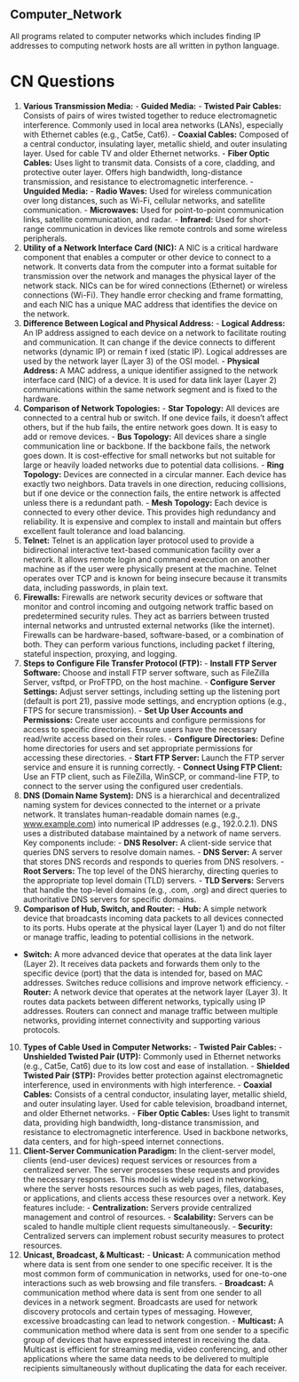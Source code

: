 ## Computer_Network
All programs related to computer networks which includes finding IP addresses to computing network hosts are all written in python language.


# CN Questions
1. **Various Transmission Media:** - **Guided Media:** - **Twisted Pair Cables:** Consists of pairs of wires twisted together to reduce electromagnetic 
interference. Commonly used in local area networks (LANs), especially with Ethernet cables (e.g., 
Cat5e, Cat6). - **Coaxial Cables:** Composed of a central conductor, insulating layer, metallic shield, and outer 
insulating layer. Used for cable TV and older Ethernet networks. - **Fiber Optic Cables:** Uses light to transmit data. Consists of a core, cladding, and protective 
outer layer. Offers high bandwidth, long-distance transmission, and resistance to electromagnetic 
interference. - **Unguided Media:** - **Radio Waves:** Used for wireless communication over long distances, such as Wi-Fi, cellular 
networks, and satellite communication. - **Microwaves:** Used for point-to-point communication links, satellite communication, and 
radar. - **Infrared:** Used for short-range communication in devices like remote controls and some 
wireless peripherals. 
2. **Utility of a Network Interface Card (NIC):** 
A NIC is a critical hardware component that enables a computer or other device to connect to a 
network. It converts data from the computer into a format suitable for transmission over the 
network and manages the physical layer of the network stack. NICs can be for wired connections 
(Ethernet) or wireless connections (Wi-Fi). They handle error checking and frame formatting, and 
each NIC has a unique MAC address that identifies the device on the network. 
3. **Difference Between Logical and Physical Address:** - **Logical Address:** An IP address assigned to each device on a network to facilitate routing and 
communication. It can change if the device connects to different networks (dynamic IP) or remain 
f
 ixed (static IP). Logical addresses are used by the network layer (Layer 3) of the OSI model. - **Physical Address:** A MAC address, a unique identifier assigned to the network interface card 
(NIC) of a device. It is used for data link layer (Layer 2) communications within the same network 
segment and is fixed to the hardware. 
4. **Comparison of Network Topologies:** - **Star Topology:** All devices are connected to a central hub or switch. If one device fails, it 
doesn’t affect others, but if the hub fails, the entire network goes down. It is easy to add or remove 
devices. - **Bus Topology:** All devices share a single communication line or backbone. If the backbone 
fails, the network goes down. It is cost-effective for small networks but not suitable for large or 
heavily loaded networks due to potential data collisions. - **Ring Topology:** Devices are connected in a circular manner. Each device has exactly two 
neighbors. Data travels in one direction, reducing collisions, but if one device or the connection fails, 
the entire network is affected unless there is a redundant path. - **Mesh Topology:** Each device is connected to every other device. This provides high 
redundancy and reliability. It is expensive and complex to install and maintain but offers excellent 
fault tolerance and load balancing. 
5. **Telnet:** 
Telnet is an application layer protocol used to provide a bidirectional interactive text-based 
communication facility over a network. It allows remote login and command execution on another 
machine as if the user were physically present at the machine. Telnet operates over TCP and is 
known for being insecure because it transmits data, including passwords, in plain text. 
6. **Firewalls:** 
Firewalls are network security devices or software that monitor and control incoming and outgoing 
network traffic based on predetermined security rules. They act as barriers between trusted internal 
networks and untrusted external networks (like the internet). Firewalls can be hardware-based, 
software-based, or a combination of both. They can perform various functions, including packet 
f
 iltering, stateful inspection, proxying, and logging. 
7. **Steps to Configure File Transfer Protocol (FTP):** - **Install FTP Server Software:** Choose and install FTP server software, such as FileZilla Server, 
vsftpd, or ProFTPD, on the host machine. - **Configure Server Settings:** Adjust server settings, including setting up the listening port 
(default is port 21), passive mode settings, and encryption options (e.g., FTPS for secure 
transmission). - **Set Up User Accounts and Permissions:** Create user accounts and configure permissions for 
access to specific directories. Ensure users have the necessary read/write access based on their roles. - **Configure Directories:** Define home directories for users and set appropriate permissions for 
accessing these directories. - **Start FTP Server:** Launch the FTP server service and ensure it is running correctly. - **Connect Using FTP Client:** Use an FTP client, such as FileZilla, WinSCP, or command-line FTP, 
to connect to the server using the configured user credentials. 
8. **DNS (Domain Name System):** 
DNS is a hierarchical and decentralized naming system for devices connected to the internet or a 
private network. It translates human-readable domain names (e.g., www.example.com) into 
numerical IP addresses (e.g., 192.0.2.1). DNS uses a distributed database maintained by a network of 
name servers. Key components include: - **DNS Resolver:** A client-side service that queries DNS servers to resolve domain names. - **DNS Server:** A server that stores DNS records and responds to queries from DNS resolvers. - **Root Servers:** The top level of the DNS hierarchy, directing queries to the appropriate top
level domain (TLD) servers. - **TLD Servers:** Servers that handle the top-level domains (e.g., .com, .org) and direct queries to 
authoritative DNS servers for specific domains. 
9. **Comparison of Hub, Switch, and Router:** - **Hub:** A simple network device that broadcasts incoming data packets to all devices 
connected to its ports. Hubs operate at the physical layer (Layer 1) and do not filter or manage traffic, 
leading to potential collisions in the network. 
- **Switch:** A more advanced device that operates at the data link layer (Layer 2). It receives data 
packets and forwards them only to the specific device (port) that the data is intended for, based on 
MAC addresses. Switches reduce collisions and improve network efficiency. - **Router:** A network device that operates at the network layer (Layer 3). It routes data packets 
between different networks, typically using IP addresses. Routers can connect and manage traffic 
between multiple networks, providing internet connectivity and supporting various protocols. 
10. **Types of Cable Used in Computer Networks:** - **Twisted Pair Cables:** - **Unshielded Twisted Pair (UTP):** Commonly used in Ethernet networks (e.g., Cat5e, Cat6) 
due to its low cost and ease of installation. - **Shielded Twisted Pair (STP):** Provides better protection against electromagnetic 
interference, used in environments with high interference. - **Coaxial Cables:** Consists of a central conductor, insulating layer, metallic shield, and outer 
insulating layer. Used for cable television, broadband internet, and older Ethernet networks. - **Fiber Optic Cables:** Uses light to transmit data, providing high bandwidth, long-distance 
transmission, and resistance to electromagnetic interference. Used in backbone networks, data 
centers, and for high-speed internet connections. 
11. **Client-Server Communication Paradigm:** 
In the client-server model, clients (end-user devices) request services or resources from a 
centralized server. The server processes these requests and provides the necessary responses. This 
model is widely used in networking, where the server hosts resources such as web pages, files, 
databases, or applications, and clients access these resources over a network. Key features include: - **Centralization:** Servers provide centralized management and control of resources. - **Scalability:** Servers can be scaled to handle multiple client requests simultaneously. - **Security:** Centralized servers can implement robust security measures to protect resources. 
12. **Unicast, Broadcast, & Multicast:** - **Unicast:** A communication method where data is sent from one sender to one specific 
receiver. It is the most common form of communication in networks, used for one-to-one 
interactions such as web browsing and file transfers. - **Broadcast:** A communication method where data is sent from one sender to all devices in a 
network segment. Broadcasts are used for network discovery protocols and certain types of 
messaging. However, excessive broadcasting can lead to network congestion. - **Multicast:** A communication method where data is sent from one sender to a specific group 
of devices that have expressed interest in receiving the data. Multicast is efficient for streaming 
media, video conferencing, and other applications where the same data needs to be delivered to 
multiple recipients simultaneously without duplicating the data for each receiver.
